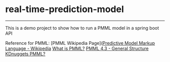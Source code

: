 # real-time-prediction-model
---

This is a demo project to show how to run a PMML model in a spring boot API

Reference for PMML:
[PMML Wikipedia Page]([Predictive Model Markup Language - Wikipedia](https://en.wikipedia.org/wiki/Predictive_Model_Markup_Language)
[What is PMML?](https://www.ibm.com/developerworks/library/ba-ind-PMML1/index.html)
[PMML 4.3 - General Structure](http://dmg.org/pmml/v4-3/GeneralStructure.html)
[KDnuggets PMML?](https://www.kdnuggets.com/faq/pmml.html)
